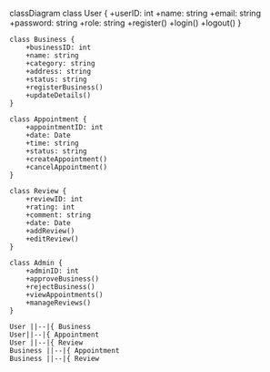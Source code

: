classDiagram
    class User {
        +userID: int
        +name: string
        +email: string
        +password: string
        +role: string
        +register()
        +login()
        +logout()
    }

    class Business {
        +businessID: int
        +name: string
        +category: string
        +address: string
        +status: string
        +registerBusiness()
        +updateDetails()
    }

    class Appointment {
        +appointmentID: int
        +date: Date
        +time: string
        +status: string
        +createAppointment()
        +cancelAppointment()
    }

    class Review {
        +reviewID: int
        +rating: int
        +comment: string
        +date: Date
        +addReview()
        +editReview()
    }

    class Admin {
        +adminID: int
        +approveBusiness()
        +rejectBusiness()
        +viewAppointments()
        +manageReviews()
    }

    User ||--|{ Business
    User||--|{ Appointment
    User ||--|{ Review
    Business ||--|{ Appointment
    Business ||--|{ Review
